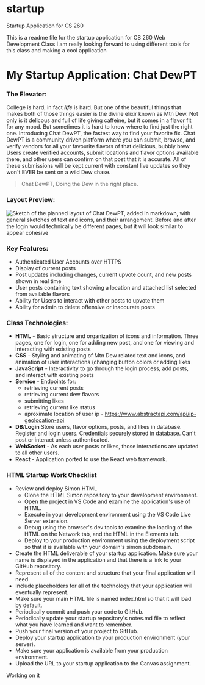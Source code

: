 # startup
Startup Application for CS 260

This is a readme file for the startup application for CS 260 Web Development Class
I am really looking forward to using different tools for this class and making a cool application

# **My Startup Application: Chat DewPT**
### **The Elevator:**
College is hard, in fact **_life_** is hard. But one of the beautiful things that makes 
both of those things easier is the divine elixir known as Mtn Dew. Not only is it 
delicous and full of life giving caffeine, but it comes in a flavor fit for any mood. 
But sometimes it is hard to know where to find just the right one. Introducing 
Chat DewPT, the fastest way to find your favorite fix. Chat DewPT is a community driven 
platform where you can submit, browse, and verify vendors for all your favourite 
flavors of that delicious, bubbly brew. Users create verified accounts, submit locations 
and flavor options available there, and other users can confirm on that post that it is 
accurate. All of these submissions will be kept 
current with constant live updates so they won't EVER be sent on a wild Dew chase.

> Chat DewPT, Doing the Dew in the right place.

### **Layout Preview:**


![Sketch of the planned layout of Chat DewPT, added in markdown, with general sketches of 
text and icons, and their arrangement. Before and after the login would technically be different pages, but it will look similar to appear cohesive](https://github.com/NyiajNpis/startup/blob/main/StartupSketch.jpg)


### **Key Features:**

- Authenticated User Accounts over HTTPS
- Display of current posts
- Post updates including changes, current upvote count, and new posts shown in real time
- User posts containing text showing a location and attached list selected from available flavors
- Ability for Users to interact with other posts to upvote them
- Ability for admin to delete offensive or inaccurate posts

### Class Technologies:
- **HTML** - Basic structure and organization of icons and information. Three pages, one for login, one for adding new post, and one for viewing and interacting with existing posts
- **CSS** - Styling and animating of Mtn Dew related text and icons, and animation of user interactions (changing button colors or adding likes
- **JavaScript** - Interactivity to go through the login process, add posts, and interact with existing posts
- **Service** - Endpoints for:
  - retrieving current posts
  - retrieving current dew flavors
  - submitting likes
  - retrieving current like status
  - aproximate location of user ip - https://www.abstractapi.com/api/ip-geolocation-api
- **DB/Login**  Store users, flavor options, posts, and likes in database. Register and login users. Credentials securely stored in database. Can't post or interact unless authenticated.
- **WebSocket** - As each user posts or likes, those interactions are updated to all other users.
- **React** - Application ported to use the React web framework.





### HTML Startup Work Checklist
- Review and deploy Simon HTML
  - Clone the HTML Simon repository to your development environment.
  - Open the project in VS Code and examine the application's use of HTML.
  - Execute in your development environment using the VS Code Live Server extension.
  - Debug using the browser's dev tools to examine the loading of the HTML on the Network tab, and the HTML in the Elements tab.
  - Deploy to your production environment using the deployment script so that it is available with your domain's simon subdomain.
- Create the HTML deliverable of your startup application. Make sure your name is displayed in the application and that there is a link to your GitHub repository.
- Represent all of the content and structure that your final application will need.
- Include placeholders for all of the technology that your application will eventually represent.
- Make sure your main HTML file is named index.html so that it will load by default.
- Periodically commit and push your code to GitHub.
- Periodically update your startup repository's notes.md file to reflect what you have learned and want to remember.
- Push your final version of your project to GitHub.
- Deploy your startup application to your production environment (your server).
- Make sure your application is available from your production environment.
- Upload the URL to your startup application to the Canvas assignment.

Working on it





















